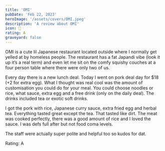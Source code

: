 ```yaml
---
title: 'OMI'
pubDate: 'Feb 22, 2023'
heroImage: '/assets/covers/OMI.jpeg'
description: 'A review about OMI'
icon: 🍱
rating: A
graveyard: false
---
```


O﻿MI is a cute lil Japanese restaurant located outside where I normally get yelled at by homeless people. The restaurant has a fat Japandi vibe (look it up it’s a real term) and even let me sit on the comfy squishy couches at a four person table where there were only two of us.

E﻿very day there is a new lunch deal. Today I went on pork deal day for $18 (+2 for extra egg). What I thought was real cool was the amount of customisation you could do for your meal. You could choose noodles or rice, what sauce, extra egg and a free drink (only on the daily deal). The drinks included tea or exotic soft drinks.

I﻿ got the pork with rice, Japanese curry sauce, extra fried egg and herbal tea. Everything tasted great except the tea. That tasted like dirt. The meat was cooked perfectly, there was a good amount of rice and I loved the sauce. I was defs full after but not food coma levels.

T﻿he staff were actually super polite and helpful too so kudos for dat.

Rating: A
